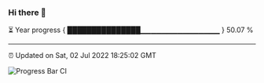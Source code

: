 ### Hi there 👋

⏳ Year progress { ███████████████▁▁▁▁▁▁▁▁▁▁▁▁▁▁▁ } 50.07 %

---

⏰ Updated on Sat, 02 Jul 2022 18:25:02 GMT

![Progress Bar CI](https://github.com/ZhaoGui/ZhaoGui/workflows/Progress%20Bar%20CI/badge.svg)
